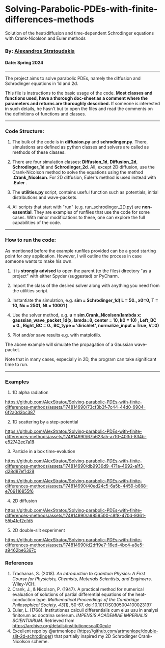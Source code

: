 # Solving-Parabolic-PDEs-with-finite-differences-methods
Solution of the heat/diffusion and time-dependent Schrodinger equations with Crank-Nicolson and Euler methods


### By: [Alexandros Stratoudakis](alexstrat4@gmail.com) 

#### Date: Spring 2024
_____________________________________________
The project aims to solve parabolic PDEs, namely the diffusion and Schrodinger equations in 1d and 2d. 

This file is instructions to the basic usage of the code. **Most classes and functions used, have a thorough doc-sheet as a comment where the parameters and returns are thoroughly described.** If someone is interested in such details, he hasn't but to open the files and read the comments on the definitions of functions and classes.

_______________________________________________________________
### Code Structure:
1. The bulk of the code is in **diffusion.py** and **schrodinger.py**. There, simulations are defined as python classes and solvers are called as methods of these classes.

2. There are four simulation classes: **Diffusion\_1d**, **Diffusion\_2d**, **Schrodinger\_1d** and **Schrodinger\_2d**. All, except 2D diffusion, use the Crank-Nicolson method to solve the equations using the method **.Crank_Nicolson**. For 2D diffusion, Euler's method is used instead with **.Euler** .

3.  The **utilities.py** script, contains useful function such as potentials, initial distributions and wave-packets.

4. All scripts that start with "run" (e.g. run\_schrodinger\_2D.py) are **non-essential**. They are examples of runfiles that use the code for some cases. With minor modifications to these, one can explore the full capabilities of the code.

____________
### How to run the code:
As mentioned before the example runfiles provided can be a good starting point for *any* application. However, I will outline the process in case someone wants to make his own.

1. It is **strongly advised** to open the parent (to the files) directory "as a project" with either Spyder (suggested) or PyCharm.

2. Import the class of the desired solver along with anything you need from the utilities script.

3. Instantiate the simulation, e.g. **sim = Schrodinger\_1d( L = 50., x0=0, T = 10, Nx = 2501, Nt = 10001 )**

4. Use the solver method, e.g. **u = sim.Crank\_Nicolson(lambda x: gaussian\_wave\_packet\_1d(x, lamda=8, center = 10, k0 = 10)  ,
                       Left\_BC = 0., Right\_BC = 0., BC\_type = 'dirichlet', normalize\_input = True,
                       V=0)**

5. Plot and/or save results e.g. with matplotlib.

The above example will simulate the propagation of a Gaussian wave-packet.

Note that in many cases, especially in 2D, the program can take significant time to run.
______________________________________________

### Examples
1. 1D alpha radiation

https://github.com/AlexStratou/Solving-parabolic-PDEs-with-finite-differences-methods/assets/174814990/73cf3b3f-7c44-44d0-9904-6f2a0d3bc387

2. 1D scattering by a step-potential


https://github.com/AlexStratou/Solving-parabolic-PDEs-with-finite-differences-methods/assets/174814990/67b623a5-a7f0-403d-834b-e52742ec7a18

3. Particle in a box time-evolution



https://github.com/AlexStratou/Solving-parabolic-PDEs-with-finite-differences-methods/assets/174814990/db9936d9-471a-4992-a1f3-d28d87ef1d28




https://github.com/AlexStratou/Solving-parabolic-PDEs-with-finite-differences-methods/assets/174814990/40ed24c5-6a5b-4459-b868-e709116855f6

4. 2D diffusion



https://github.com/AlexStratou/Solving-parabolic-PDEs-with-finite-differences-methods/assets/174814990/a9859500-c8f8-470d-9361-55b4fef2cfd5



5. 2D double-slit experiment



https://github.com/AlexStratou/Solving-parabolic-PDEs-with-finite-differences-methods/assets/174814990/d2dff9e7-16ed-4bc4-a8e5-a9462be6367c

### References

1. Trachanas, S. (2018). *An Introduction to Quantum Physics: A First Course for Physicists, Chemists, Materials Scientists, and Engineers*. Wiley-VCH.
2. Crank, J., & Nicolson, P. (1947). A practical method for numerical evaluation of solutions of partial differential equations of the heat-conduction type. *Mathematical Proceedings of the Cambridge Philosophical Society, 43*(1), 50-67. doi:10.1017/S0305004100023197
3. Euler, L. (1768). Institutiones calculi differentialis cum eius usu in analysi finitorum ac doctrina serierum. *IMPENSIS ACADEMIAE IMPERIALIS SCIENTIARUM*. Retrieved from https://archive.org/details/institutionescal00eule
4. Excellent repo by @artmenlope (https://github.com/artmenlope/double-slit-2d-schrodinger) that partially inspired my 2D Schrodinger Crank-Nicolson scheme.

